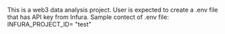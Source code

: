This is a web3 data analysis project. User is expected to create a .env file that has API key from Infura. Sample contect of .env file: INFURA_PROJECT_ID= "test"
